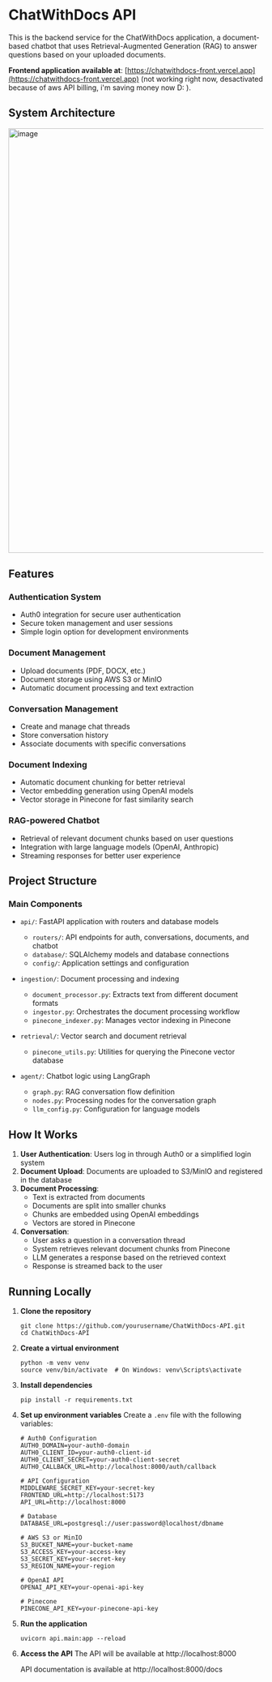 # ChatWithDocs API

This is the backend service for the ChatWithDocs application, a document-based chatbot that uses Retrieval-Augmented Generation (RAG) to answer questions based on your uploaded documents.

**Frontend application available at**: [https://chatwithdocs-front.vercel.app](https://chatwithdocs-front.vercel.app) (not working right now, desactivated because of aws API billing, i'm saving money now D: ).

## System Architecture

<img width="838" alt="image" src="https://github.com/user-attachments/assets/8c782113-9cb9-4326-aa04-c89f424ae340" />

## Features

### Authentication System
- Auth0 integration for secure user authentication
- Secure token management and user sessions
- Simple login option for development environments

### Document Management
- Upload documents (PDF, DOCX, etc.)
- Document storage using AWS S3 or MinIO
- Automatic document processing and text extraction

### Conversation Management
- Create and manage chat threads
- Store conversation history
- Associate documents with specific conversations

### Document Indexing
- Automatic document chunking for better retrieval
- Vector embedding generation using OpenAI models
- Vector storage in Pinecone for fast similarity search

### RAG-powered Chatbot
- Retrieval of relevant document chunks based on user questions
- Integration with large language models (OpenAI, Anthropic)
- Streaming responses for better user experience

## Project Structure

### Main Components

- `api/`: FastAPI application with routers and database models
  - `routers/`: API endpoints for auth, conversations, documents, and chatbot
  - `database/`: SQLAlchemy models and database connections
  - `config/`: Application settings and configuration

- `ingestion/`: Document processing and indexing
  - `document_processor.py`: Extracts text from different document formats
  - `ingestor.py`: Orchestrates the document processing workflow
  - `pinecone_indexer.py`: Manages vector indexing in Pinecone

- `retrieval/`: Vector search and document retrieval
  - `pinecone_utils.py`: Utilities for querying the Pinecone vector database

- `agent/`: Chatbot logic using LangGraph
  - `graph.py`: RAG conversation flow definition
  - `nodes.py`: Processing nodes for the conversation graph
  - `llm_config.py`: Configuration for language models

## How It Works

1. **User Authentication**: Users log in through Auth0 or a simplified login system
2. **Document Upload**: Documents are uploaded to S3/MinIO and registered in the database
3. **Document Processing**: 
   - Text is extracted from documents
   - Documents are split into smaller chunks
   - Chunks are embedded using OpenAI embeddings
   - Vectors are stored in Pinecone
4. **Conversation**: 
   - User asks a question in a conversation thread
   - System retrieves relevant document chunks from Pinecone
   - LLM generates a response based on the retrieved context
   - Response is streamed back to the user

## Running Locally

1. **Clone the repository**
   ```
   git clone https://github.com/yourusername/ChatWithDocs-API.git
   cd ChatWithDocs-API
   ```

2. **Create a virtual environment**
   ```
   python -m venv venv
   source venv/bin/activate  # On Windows: venv\Scripts\activate
   ```

3. **Install dependencies**
   ```
   pip install -r requirements.txt
   ```

4. **Set up environment variables**
   Create a `.env` file with the following variables:
   ```
   # Auth0 Configuration
   AUTH0_DOMAIN=your-auth0-domain
   AUTH0_CLIENT_ID=your-auth0-client-id
   AUTH0_CLIENT_SECRET=your-auth0-client-secret
   AUTH0_CALLBACK_URL=http://localhost:8000/auth/callback

   # API Configuration
   MIDDLEWARE_SECRET_KEY=your-secret-key
   FRONTEND_URL=http://localhost:5173
   API_URL=http://localhost:8000

   # Database
   DATABASE_URL=postgresql://user:password@localhost/dbname

   # AWS S3 or MinIO
   S3_BUCKET_NAME=your-bucket-name
   S3_ACCESS_KEY=your-access-key
   S3_SECRET_KEY=your-secret-key
   S3_REGION_NAME=your-region

   # OpenAI API
   OPENAI_API_KEY=your-openai-api-key

   # Pinecone
   PINECONE_API_KEY=your-pinecone-api-key
   ```

5. **Run the application**
   ```
   uvicorn api.main:app --reload
   ```

6. **Access the API**
   The API will be available at http://localhost:8000
   
   API documentation is available at http://localhost:8000/docs
